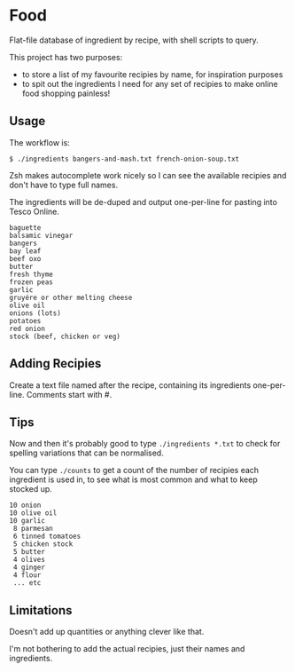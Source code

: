# Food

Flat-file database of ingredient by recipe, with shell scripts to query.

This project has two purposes:

- to store a list of my favourite recipies by name, for inspiration purposes
- to spit out the ingredients I need for any set of recipies to make online food shopping painless!

## Usage

The workflow is:

    $ ./ingredients bangers-and-mash.txt french-onion-soup.txt

Zsh makes autocomplete work nicely so I can see the available recipies and don't have to type full names.

The ingredients will be de-duped and output one-per-line for pasting into Tesco Online.

    baguette
    balsamic vinegar
    bangers
    bay leaf
    beef oxo
    butter
    fresh thyme
    frozen peas
    garlic
    gruyére or other melting cheese
    olive oil
    onions (lots)
    potatoes
    red onion
    stock (beef, chicken or veg)

## Adding Recipies

Create a text file named after the recipe, containing its ingredients one-per-line. Comments start with #.

## Tips

Now and then it's probably good to type `./ingredients *.txt` to check for spelling variations that can be normalised.

You can type `./counts` to get a count of the number of recipies each ingredient is used in, to see what is most common and what to keep stocked up.

    10 onion
    10 olive oil
    10 garlic
     8 parmesan
     6 tinned tomatoes
     5 chicken stock
     5 butter
     4 olives
     4 ginger
     4 flour
     ... etc

## Limitations

Doesn't add up quantities or anything clever like that.

I'm not bothering to add the actual recipies, just their names and ingredients.

